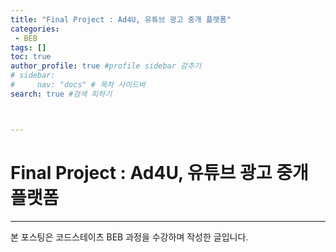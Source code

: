 ```yaml
---
title: "Final Project : Ad4U, 유튜브 광고 중개 플랫폼"
categories:
 - BEB
tags: [] 
toc: true
author_profile: true #profile sidebar 감추기
# sidebar:
#     nav: "docs" # 목차 사이드바
search: true #검색 피하기



---
```




# Final Project : Ad4U, 유튜브 광고 중개 플랫폼

----






<div class="notice">
  <p>본 포스팅은 코드스테이츠 BEB 과정을 수강하며 작성한 글입니다.</p>
</div>






